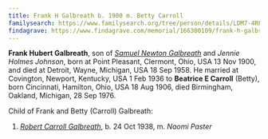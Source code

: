 ```yaml
---
title: Frank H Galbreath b. 1900 m. Betty Carroll
familysearch: https://www.familysearch.org/tree/person/details/LDM7-4RF
findagrave: https://www.findagrave.com/memorial/166300109/frank-h-galbreath
---
```

**Frank Hubert Galbreath**, son of [*Samuel Newton Galbreath*](galbreath-samuel-newton-1852.md) and *Jennie Holmes Johnson*, born at Point Pleasant, Clermont, Ohio, USA 13 Nov 1900, and died at Detroit, Wayne, Michigan, USA 18 Sep 1958. He married at Covington, Newport, Kentucky, USA 1 Feb 1936 to **Beatrice E Carroll** (Betty), born Cincinnati, Hamilton, Ohio, USA 18 Aug 1906, died Birmingham, Oakland, Michigan, 28  Sep 1976.

Child of Frank and Betty (Carroll) Galbreath:

1. [*Robert Carroll Galbreath*](galbreath-robert-carroll-1938.md), b. 24 Oct 1938, m. *Naomi Paster*
